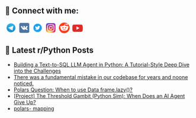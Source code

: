 ## 🔎 Connect with me:
[<img src="https://github.com/bullbesh/bullbesh/blob/main/images/Telegram.png" width="32" height="32" />](https://t.me/bullbesh)
[<img src="https://github.com/bullbesh/bullbesh/blob/main/images/VK.png" width="32" height="32" />](https://vk.com/bullbesh)
[<img src="https://github.com/bullbesh/bullbesh/blob/main/images/Twitter.png" width="32" height="32" />](https://twitter.com/bullbesh1)
[<img src="https://github.com/bullbesh/bullbesh/blob/main/images/Instagram.png" width="32" height="32" />](https://www.instagram.com/bullbesh)
[<img src="https://github.com/bullbesh/bullbesh/blob/main/images/Reddit.png" width="32" height="32" />](https://www.reddit.com/user/bullbesh)
[<img src="https://github.com/bullbesh/bullbesh/blob/main/images/YouTube.png" width="32" height="32" />](https://www.youtube.com/channel/UCtfjRs6uzgq5mfm8S06WTcg)

## 📕 Latest r/Python Posts
<!-- BLOG-POST-LIST:START -->
- [Building a Text-to-SQL LLM Agent in Python: A Tutorial-Style Deep Dive into the Challenges](https://www.reddit.com/r/Python/comments/1jvyp1o/building_a_texttosql_llm_agent_in_python_a/)
- [There was a fundamental mistake in our codebase for years and noone noticed.](https://www.reddit.com/r/Python/comments/1jvyads/there_was_a_fundamental_mistake_in_our_codebase/)
- [Polars Question: When to use Data frame.lazy&lpar;&rpar;?](https://www.reddit.com/r/Python/comments/1jvv0v2/polars_question_when_to_use_data_framelazy/)
- [[Project] The Threshold Gambit &lpar;Python Sim&rpar;: When Does an AI Agent Give Up?](https://www.reddit.com/r/Python/comments/1jvud68/project_the_threshold_gambit_python_sim_when_does/)
- [polars- mapping](https://www.reddit.com/r/Python/comments/1jvtjsw/polars_mapping/)
<!-- BLOG-POST-LIST:END -->
